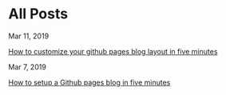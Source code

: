 # All Posts

Mar 11, 2019

[How to customize your github pages blog layout in five minutes](https://aregsar.com/blog/2019/how-to-customize-your-github-pages-blog-layout-in-five-minutes)

Mar 7, 2019

[How to setup a Github pages blog in five minutes](https://aregsar.com/blog/2019/how-to-setup-a-github-pages-blog-in-five-minutes)

<!-- [How to setup a github pages blog with markdown](https://aregsar.com/blog/how-to-setup-a-github-pages-blog-with-markdown) -->


